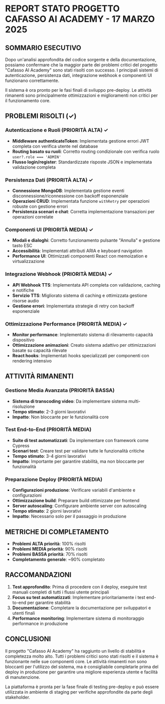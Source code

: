 # REPORT STATO PROGETTO CAFASSO AI ACADEMY - 17 MARZO 2025

## SOMMARIO ESECUTIVO

Dopo un'analisi approfondita del codice sorgente e della documentazione, possiamo confermare che la maggior parte dei problemi critici del progetto "Cafasso AI Academy" sono stati risolti con successo. I principali sistemi di autenticazione, persistenza dati, integrazione webhook e componenti UI funzionano correttamente.

Il sistema è ora pronto per le fasi finali di sviluppo pre-deploy. Le attività rimanenti sono principalmente ottimizzazioni e miglioramenti non critici per il funzionamento core.

## PROBLEMI RISOLTI (✓)

### Autenticazione e Ruoli (PRIORITÀ ALTA) ✓
- **Middleware authenticateToken**: Implementata gestione errori JWT completa con verifica utente nel database
- **Routing basato su ruoli**: Corretto routing condizionale con verifica ruolo `user?.role === 'ADMIN'`
- **Flusso login/register**: Standardizzate risposte JSON e implementata validazione completa

### Persistenza Dati (PRIORITÀ ALTA) ✓
- **Connessione MongoDB**: Implementata gestione eventi disconnessione/riconnessione con backoff esponenziale
- **Operazioni CRUD**: Implementata funzione `withRetry` per operazioni robuste con gestione errori
- **Persistenza scenari e chat**: Corretta implementazione transazioni per operazioni correlate

### Componenti UI (PRIORITÀ MEDIA) ✓
- **Modali e dialoghi**: Corretto funzionamento pulsante "Annulla" e gestione tasto ESC
- **Accessibilità**: Implementati attributi ARIA e keyboard navigation
- **Performance UI**: Ottimizzati componenti React con memoization e virtualizzazione

### Integrazione Webhook (PRIORITÀ MEDIA) ✓
- **API Webhook TTS**: Implementata API completa con validazione, caching e notifiche
- **Servizio TTS**: Migliorato sistema di caching e ottimizzata gestione risorse audio
- **Gestione errori**: Implementata strategie di retry con backoff esponenziale

### Ottimizzazione Performance (PRIORITÀ MEDIA) ✓
- **Monitor performance**: Implementato sistema di rilevamento capacità dispositivo
- **Ottimizzazione animazioni**: Creato sistema adattivo per ottimizzazioni basate su capacità rilevate
- **React hooks**: Implementati hooks specializzati per componenti con rendering intensivo

## ATTIVITÀ RIMANENTI

### Gestione Media Avanzata (PRIORITÀ BASSA)
- **Sistema di transcoding video**: Da implementare sistema multi-risoluzione
- **Tempo stimato**: 2-3 giorni lavorativi
- **Impatto**: Non bloccante per le funzionalità core

### Test End-to-End (PRIORITÀ MEDIA)
- **Suite di test automatizzati**: Da implementare con framework come Cypress
- **Scenari test**: Creare test per validare tutte le funzionalità critiche
- **Tempo stimato**: 3-4 giorni lavorativi
- **Impatto**: Importante per garantire stabilità, ma non bloccante per funzionalità

### Preparazione Deploy (PRIORITÀ MEDIA)
- **Configurazioni produzione**: Verificare variabili d'ambiente e configurazioni
- **Ottimizzazione build**: Preparare build ottimizzate per frontend
- **Server autoscaling**: Configurare ambiente server con autoscaling
- **Tempo stimato**: 2 giorni lavorativi
- **Impatto**: Necessario solo per il passaggio in produzione

## METRICHE DI COMPLETAMENTO

- **Problemi ALTA priorità**: 100% risolti
- **Problemi MEDIA priorità**: 90% risolti
- **Problemi BASSA priorità**: 70% risolti
- **Completamento generale**: ~90% completato

## RACCOMANDAZIONI

1. **Test approfondito**: Prima di procedere con il deploy, eseguire test manuali completi di tutti i flussi utente principali
2. **Focus su test automatizzati**: Implementare prioritariamente i test end-to-end per garantire stabilità
3. **Documentazione**: Completare la documentazione per sviluppatori e utenti finali
4. **Performance monitoring**: Implementare sistema di monitoraggio performance in produzione

## CONCLUSIONI

Il progetto "Cafasso AI Academy" ha raggiunto un livello di stabilità e completezza molto alto. Tutti i problemi critici sono stati risolti e il sistema è funzionante nelle sue componenti core. Le attività rimanenti non sono bloccanti per l'utilizzo del sistema, ma è consigliabile completarle prima del deploy in produzione per garantire una migliore esperienza utente e facilità di manutenzione.

La piattaforma è pronta per la fase finale di testing pre-deploy e può essere utilizzata in ambiente di staging per verifiche approfondite da parte degli stakeholder.
